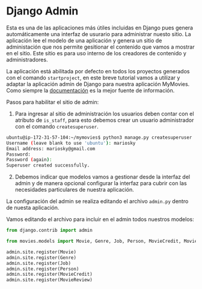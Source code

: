 # Django Admin

Esta es una de las aplicaciones más útiles incluidas en Django pues genera
automáticamente una interfaz de usurario para administrar nuesto sitio. 
La aplicación lee el modelo de una aplicación y genera un sitio de administación
que nos permite gesitionar el contenido que vamos a mostrar en el sitio. Este sitio 
es para uso interno de los creadores de contenido y administradores.

La aplicación está abilitada por defecto en todos los proyectos generados con el 
comando `startproject`, en este breve tutorial vamos a utilizar y adaptar la aplicación 
admin de Django para nuestra aplicación MyMovies. Como siempre la [documentación](https://docs.djangoproject.com/en/4.2/ref/contrib/admin/#django.contrib.admin.ModelAdmin) es la mejor fuente de información.

Pasos para habilitar el sitio de admin:

1. Para ingresar al sitio de administración los usuarios deben contar con el 
atributo de `is_staff`, para esto debemos crear un usuario administrador 
con el comando `createsuperuser`. 

```bash
ubuntu@ip-172-31-57-104:~/mymovies$ python3 manage.py createsuperuser
Username (leave blank to use 'ubuntu'): mariosky
Email address: mariosky@gmail.com
Password:
Password (again):
Superuser created successfully.
```

2. Debemos indicar que modelos vamos a gestionar desde la interfaz del admin y
de manera opcional configurar la interfaz para cubrir con las necesidades particulares
de nuestra aplicación.

La configuración del admin se realiza editando el archivo `admin.py` dentro de nuesta 
aplicación.

Vamos editando el archivo  para incluir en el admin todos nuestros modelos:

```python
from django.contrib import admin

from movies.models import Movie, Genre, Job, Person, MovieCredit, MovieReview 

admin.site.register(Movie)
admin.site.register(Genre)
admin.site.register(Job)
admin.site.register(Person)
admin.site.register(MovieCredit)
admin.site.register(MovieReview)
```



